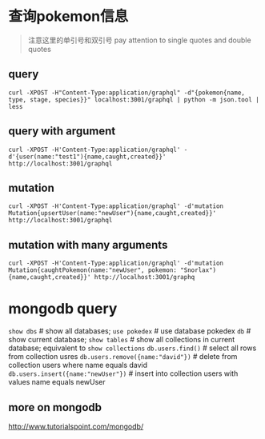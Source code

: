 #  查询pokemon信息

>  注意这里的单引号和双引号
>  pay attention to single quotes and double quotes

## query
`curl -XPOST -H"Content-Type:application/graphql" -d"{pokemon{name, type, stage, species}}" localhost:3001/graphql | python -m json.tool | less`

## query with argument
`curl -XPOST -H'Content-Type:application/graphql' -d'{user(name:"test1"){name,caught,created}}' http://localhost:3001/graphql`

## mutation
`curl -XPOST -H'Content-Type:application/graphql' -d'mutation Mutation{upsertUser(name:"newUser"){name,caught,created}}' http://localhost:3001/graphql`

## mutation with many arguments
`curl -XPOST -H'Content-Type:application/graphql' -d'mutation Mutation{caughtPokemon(name:"newUser", pokemon: "Snorlax"){name,caught,created}}' http://localhost:3001/graphq`

# mongodb query

`show dbs`                          # show all databases;
`use pokedex`                       # use database pokedex
`db`                                # show current database;
`show tables`                       # show all collections in current database;  equivalent to `show collections`
`db.users.find()`                   # select all rows from collection usres
`db.users.remove({name:"david"})`   # delete from collection users where name equals david
`db.users.insert({name:"newUser"})` # insert into collection users with values name equals newUser

## more on mongodb

<http://www.tutorialspoint.com/mongodb/>
